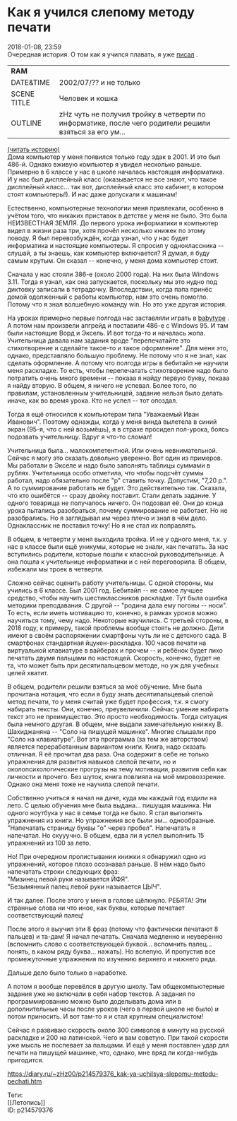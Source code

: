 Как я учился слепому методу печати
===================================

   
 2018-01-08, 23:59   
  Очередная история. О том как я учился плавать, я уже  [писал](Как%20я%20учился%20плавать)  .   
   
 

|  |  |
| --- | --- |
|  **RAM**  |  |
|  DATE&TIME  |  2002/07/?? и не только  |
|  SCENE TITLE  |  Человек и кошка  |
|  OUTLINE  |  zHz чуть не получил тройку в четверти по информатике, после чего родители решили взяться за его ум...  |

   
  [(читать историю)](https://zhz00.diary.ru/p214579376.htm?index=1#linkmore214579376m1)      
 Дома компьютер у меня появился только году эдак в 2001. И это был 486-й. Однако вживую компьютер я увидел несколько раньше. Примерно в 6 классе у нас в школе началась настоящая информатика. И у нас был дисплейный класс (оказывается не все знают, что такое дисплейный класс... так вот, дисплейный класс это кабинет, в котором стоят компьютеры!). И нас даже допускали к машинам!   
   
 Естественно, компьютерные технологии меня привлекали, особенно в учётом того, что никаких приставок в детстве у меня не было. Это была НЕИЗВЕСТНАЯ ЗЕМЛЯ. До первого урока информатики я компьютер видел в жизни раза три, хотя прочёл несколько книжек по этому поводу. Я был перевозбуждён, когда узнал, что у нас будет информатика и настоящие компьютеры. Я спросил у одноклассника -- слушай, а ты знаешь, как компьютер включается? Я думал, я буду самым крутым. Он сказал -- конечно, у меня дома компьютер стоит.   
   
 Сначала у нас стояли 386-е (около 2000 года). На них была Windows 3.11. Тогда я узнал, как она запускается, поскольку мы это нудно под диктовку записали в тетрадочку. Впоследствии, когда папа принёс домой одолженный с работы компьютер, нам это очень помогло. Потому что я знал волшебную команду win. Но это уже другая история.   
   
 На уроках примерно первые полгода нас заставляли играть в  [babytype](https://www.youtube.com/watch?v=JFekwnvc-IM)  . А потом нам произвели апгрейд и поставили 486-е с Windows 95. И там были настоящие Ворд и Эксель. И вот тогда-то и началась жопа. Учительница давала нам задания вроде "перепечатайте это стихотворение и сделайте такое-то и такое оформление". Для меня это, однако, представляло большую проблему. Не потому что я не знал, как сделать оформление. А потому что полгода игры в бебитайп не научили меня раскладке. То есть, чтобы перепечатать стихотворение надо было потратить очень много времени -- покааа я найду первую букву, покааа я найду вторую. В общем, я ничего не успевал. Более того, по правилам, установленным учительницей, задание нельзя было делать иначе, как во время урока. Кто не успел -- тот опоздал.   
   
 Тогда я ещё относился к компьютерам типа "Уважаемый Иван Иванович". Поэтому однажды, когда у меня винда вылетела в синий экран (95-я, что с ней возьмёшь), я в страхе просидел пол-урока, боясь подозвать учительницу. Вдруг я что-то сломал!   
   
 Учительница была... малокомпетентной. Или очень невнимательной. Сейчас я могу это сказать довольно уверенно. Вот один из примеров. Мы работали в Экселе и надо было заполнять таблицы суммами в рублях. Учительница особо отметила, что чтобы подсчёт суммы работал, надо обязательно после "р" ставить точку. Допустим, "7,20 р.". А то суммирование работать не будет. Это действительно так. Сказала, что кто ошибётся -- сразу двойку поставит. Стали делать задание. У одного товарища не получалось ничего. Он подозвал её. Они до конца урока пытались разобраться, почему суммирование не работает. Но не разобрались. Но я заглядывал им через плечо и знал в чём дело. Однаклассник не поставил точку! Но я не стал их поправлять.   
   
 В общем, в четверти у меня выходила тройка. И не у одного меня, т.к. у нас в классе были ещё уникумы, которые не знали, как печатать. За нас вступились родители, которые пошли к классной руководительнице. А она пошла к учительнице информатики и с ней переговорила. В общем, избежали мы троек в четверти.   
   
 Сложно сейчас оценить работу учительницы. С одной стороны, мы учились в 6 классе. Был 2001 год. Бебитайп -- не самое лучшее средство, чтобы научить шестиклассников раскладке. Тут была ошибка методики преподавания. С другой -- "родина дала ему погоны -- носи". То есть, если иметь мотивацию то, конечно, в рамках уроков можно научиться тому, чему надо. Некоторые научились. С третьей стороны, в 2018 году, к примеру, такой проблемы вообще стоять не должно. Дети имеют в своём распоряжении смартфоны чуть ли не с детского сада. В смартфонах стандартная йцукен-раскладка. 100 часов печати на виртуальной клавиатуре в вайберах и прочем -- и ребёнок будет лихо печатать двумя пальцами по настоящей. Скорость, конечно, будет не та, что может быть при десятипальцевом методе, но уж для учебных целей хватит.   
   
 В общем, родители решили взяться за моё обучение. Мне была прочитана нотация, что если я буду знать десятипальцевый слепой метод печати, то у меня считай уже будет профессия, т.к. я смогу набирать тексты. Они, конечно, преувеличили. Сейчас умение набирать текст это не преимущество. Это просто необходимость. Тогда ситуация была немного другая. В общем, мне выдали замечательную книжку В. Шахиджаняна -- "Соло на пишущей машинке". Многие слышали про "Соло на клавиатуре". Вот эта программа (за тем же авторством) является переработанным вариантом книги. Книга, надо сказать отличная. Я её прочитал два раза. Она содержит в себе не только упражнения для развития навыков слепой печати, но и околопсихологические прогрузы на тему мотивации, развития себя как личности и прочего. Без шуток, книга повлияла на моё мировоззрение. Однако она меня тоже не научила слепой печати.   
   
 Собственно учиться я начал на даче, куда мы каждый год ездили на лето. С целью обучения мне была выдана... пишущая машинка. Ни одного ноутбука у нас в семье тогда не было. Я стал выполнять упражнения из книги. Но упражнения все были эм... однообразные. "Напечатать страницу буквы "о" через пробел". Напечатать я напечатал. Но скууучно. В общем, едва ли я успел выполнить 15 упражнений из 100 за лето.   
   
 Но! При очередном пролистывании книжки я обнаружил одно из упражнений, которое плохо осознавал раньше. В нём надо было напечатать строки следующих фраз:   
 "Мизинец левой руки называется ЙФЯ".   
 "Безымянный палец левой руки называется ЦЫЧ".   
   
 И так далее. После этого у меня в голове щёлкнуло. РЕБЯТА! Эти странные слова ни что иное, как буквы, которые печатает соответствующий палец!   
   
 После этого я выучил эти 8 фраз (потому что фактически печатают 8 пальцев) и та-дам! Я начал печатать. Сначала медленно и неуверенно (вспомнить слово с соответствующей буквой... вспомнить палец... понять, в каком ряду буква... нажать). Но вслепую. И пропустив все промежуточные упражнения по изучению верхнего и нижнего ряда.   
   
 Дальше дело было только в наработке.   
   
 А потом я вообще перевёлся в другую школу. Там общекомпьютерные задания уже не включали в себя набор текстов. А задания по программированию можно было доделывать дома или в дополнительные часы после уроков (чего в первой школе не было) и потом приносить. И вот там-то я и стал крупным специалистом!   
   
 Сейчас я развиваю скорость около 300 символов в минуту на русской раскладке и 200 на латинской. Чего и вам советую. При такой скорости уже мысль не поспевает за пальцами. И ещё у меня поставлен удар для печати на пишущей машинке, что, однако, мне вряд ли когда-нибудь пригодится.     
    
 <https://diary.ru/~zHz00/p214579376_kak-ya-uchilsya-slepomu-metodu-pechati.htm>   
   
 Теги:   
 [[Летопись]]   
 ID: p214579376